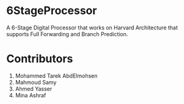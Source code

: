 # 6StageProcessor
A 6-Stage Digital Processor that works on Harvard Architecture that supports Full Forwarding and Branch Prediction.

# Contributors
1. Mohammed Tarek AbdElmohsen
2. Mahmoud Samy
3. Ahmed Yasser
4. Mina Ashraf